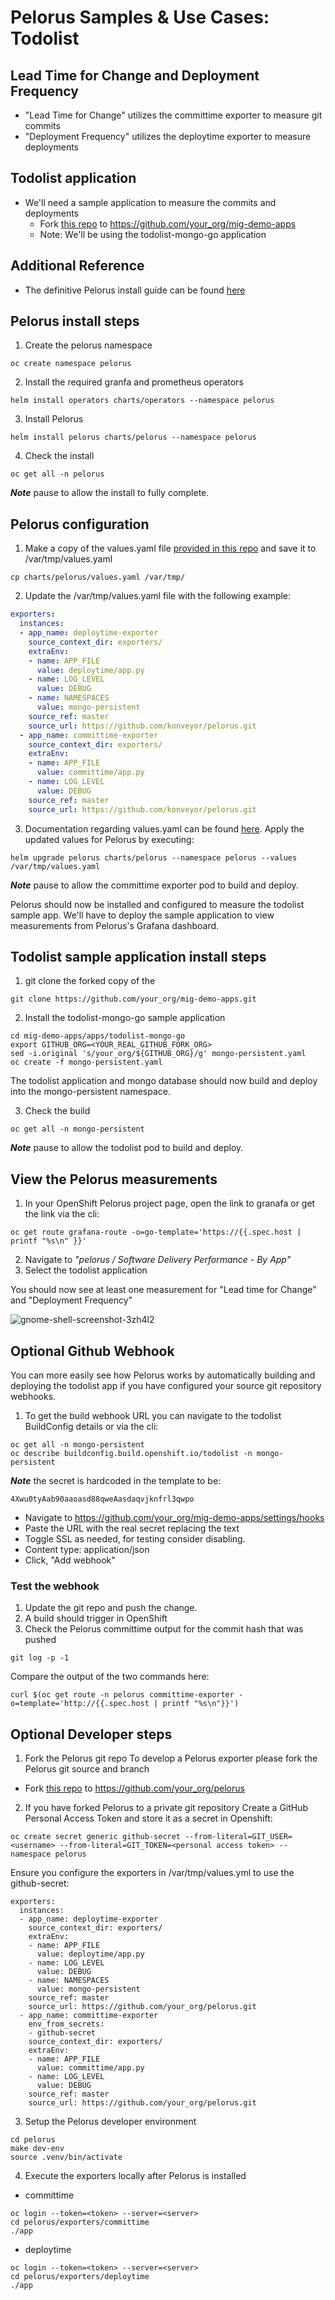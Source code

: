 # Pelorus Samples & Use Cases: Todolist

## Lead Time for Change and Deployment Frequency

* "Lead Time for Change" utilizes the committime exporter to measure git commits
* "Deployment Frequency" utilizes the deploytime exporter to measure deployments

## Todolist application
* We'll need a sample application to measure the commits and deployments
  *  Fork [this repo](https://github.com/konveyor/mig-demo-apps) to https://github.com/your_org/mig-demo-apps
  * Note: We'll be using the todolist-mongo-go application

## Additional Reference
* The definitive Pelorus install guide can be found [here](https://pelorus.readthedocs.io/en/stable/Install/)

## Pelorus install steps
1. Create the pelorus namespace
```
oc create namespace pelorus
```
2. Install the required granfa and prometheus operators
```
helm install operators charts/operators --namespace pelorus
```
3. Install Pelorus
```
helm install pelorus charts/pelorus --namespace pelorus
```
4. Check the install
```
oc get all -n pelorus
```
***Note*** pause to allow the install to fully complete.

## Pelorus configuration
1. Make a copy of the values.yaml file [provided in this repo](https://github.com/konveyor/pelorus/blob/master/charts/pelorus/values.yaml) and save it to /var/tmp/values.yaml
```
cp charts/pelorus/values.yaml /var/tmp/
```
2. Update the /var/tmp/values.yaml file with the following example:
```yaml
exporters:
  instances:
  - app_name: deploytime-exporter
    source_context_dir: exporters/
    extraEnv:
    - name: APP_FILE
      value: deploytime/app.py
    - name: LOG_LEVEL
      value: DEBUG
    - name: NAMESPACES
      value: mongo-persistent
    source_ref: master
    source_url: https://github.com/konveyor/pelorus.git
  - app_name: committime-exporter
    source_context_dir: exporters/
    extraEnv:
    - name: APP_FILE
      value: committime/app.py
    - name: LOG_LEVEL
      value: DEBUG
    source_ref: master
    source_url: https://github.com/konveyor/pelorus.git
```
3. Documentation regarding values.yaml can be found [here](https://github.com/konveyor/pelorus/blob/master/docs/Configuration.md).
  Apply the updated values for Pelorus by executing:
```
helm upgrade pelorus charts/pelorus --namespace pelorus --values /var/tmp/values.yaml
```
***Note*** pause to allow the committime exporter pod to build and deploy.

Pelorus should now be installed and configured to measure the todolist sample app. We'll have to deploy the sample application to view measurements from Pelorus's Grafana dashboard.

## Todolist sample application install steps

1. git clone the forked copy of the
```
git clone https://github.com/your_org/mig-demo-apps.git
```
2. Install the todolist-mongo-go sample application
```
cd mig-demo-apps/apps/todolist-mongo-go
export GITHUB_ORG=<YOUR_REAL_GITHUB_FORK_ORG>
sed -i.original 's/your_org/${GITHUB_ORG}/g' mongo-persistent.yaml
oc create -f mongo-persistent.yaml
```

The todolist application and mongo database should now build and deploy into the mongo-persistent namespace.

3. Check the build
```
oc get all -n mongo-persistent
```
***Note*** pause to allow the todolist pod to build and deploy.

## View the Pelorus measurements

1. In your OpenShift Pelorus project page, open the link to granafa or get the link via the cli:
```
oc get route grafana-route -o=go-template='https://{{.spec.host | printf "%s\n" }}'
```
2. Navigate to *"pelorus / Software Delivery Performance - By App"*
3. Select the todolist application

You should now see at least one measurement for "Lead time for Change" and "Deployment Frequency"

![gnome-shell-screenshot-3zh4l2](https://user-images.githubusercontent.com/138787/165596818-adc2469e-b3a6-4841-883f-e5018095801f.png)


## Optional Github Webhook

You can more easily see how Pelorus works by automatically building and deploying the todolist app if you have configured your source git repository webhooks.

1. To get the build webhook URL you can navigate to the todolist BuildConfig details or via the cli:
```
oc get all -n mongo-persistent
oc describe buildconfig.build.openshift.io/todolist -n mongo-persistent
```
***Note*** the secret is hardcoded in the template to be:
```
4Xwu0tyAab90aaoasd88qweAasdaqvjknfrl3qwpo
```
* Navigate to https://github.com/your_org/mig-demo-apps/settings/hooks
* Paste the URL with the real secret replacing the text <secret>
* Toggle SSL as needed, for testing consider disabling.
* Content type: application/json
* Click, "Add webhook"

### Test the webhook
1. Update the git repo and push the change.
2. A build should trigger in OpenShift
3. Check the Pelorus committime output for the commit hash that was pushed

```
git log -p -1
```
Compare the output of the two commands here:
```
curl $(oc get route -n pelorus committime-exporter -o=template='http://{{.spec.host | printf "%s\n"}}')
```

## Optional Developer steps

1. Fork the Pelorus git repo
To develop a Pelorus exporter please fork the Pelorus git source and branch
  * Fork [this repo](https://github.com/konveyor/pelorus) to https://github.com/your_org/pelorus

2. If you have forked Pelorus to a private git repository
Create a GitHub Personal Access Token and store it as a secret in Openshift:
```
oc create secret generic github-secret --from-literal=GIT_USER=<username> --from-literal=GIT_TOKEN=<personal access token> --namespace pelorus
```

Ensure you configure the exporters in /var/tmp/values.yml to use the github-secret:
```
exporters:
  instances:
  - app_name: deploytime-exporter
    source_context_dir: exporters/
    extraEnv:
    - name: APP_FILE
      value: deploytime/app.py
    - name: LOG_LEVEL
      value: DEBUG
    - name: NAMESPACES
      value: mongo-persistent
    source_ref: master
    source_url: https://github.com/your_org/pelorus.git
  - app_name: committime-exporter
    env_from_secrets:
    - github-secret
    source_context_dir: exporters/
    extraEnv:
    - name: APP_FILE
      value: committime/app.py
    - name: LOG_LEVEL
      value: DEBUG
    source_ref: master
    source_url: https://github.com/your_org/pelorus.git
```

3. Setup the Pelorus developer environment
```
cd pelorus
make dev-env
source .venv/bin/activate
```

4. Execute the exporters locally after Pelorus is installed
* committime
```
oc login --token=<token> --server=<server>
cd pelorus/exporters/committime
./app
```
* deploytime
```
oc login --token=<token> --server=<server>
cd pelorus/exporters/deploytime
./app
```





